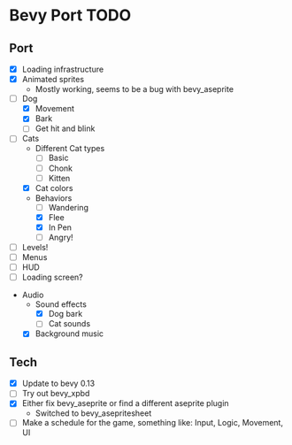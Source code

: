 # Bevy Port TODO
## Port
* [x] Loading infrastructure
* [x] Animated sprites
  * Mostly working, seems to be a bug with bevy_aseprite
* [ ] Dog
  * [x] Movement
  * [x] Bark
  * [ ] Get hit and blink
* [ ] Cats
  * Different Cat types
    * [ ] Basic
    * [ ] Chonk
    * [ ] Kitten
  * [x] Cat colors
  * Behaviors
    * [ ] Wandering
    * [x] Flee
    * [x] In Pen
    * [ ] Angry!
* [ ] Levels!
* [ ] Menus
* [ ] HUD
* [ ] Loading screen?
* Audio
  * Sound effects
    * [x] Dog bark
    * [ ] Cat sounds
  * [x] Background music

## Tech
* [x] Update to bevy 0.13
* [ ] Try out bevy_xpbd
* [x] Either fix bevy_aseprite or find a different aseprite plugin
  * Switched to bevy_asepritesheet
* [ ] Make a schedule for the game, something like: Input, Logic, Movement, UI
